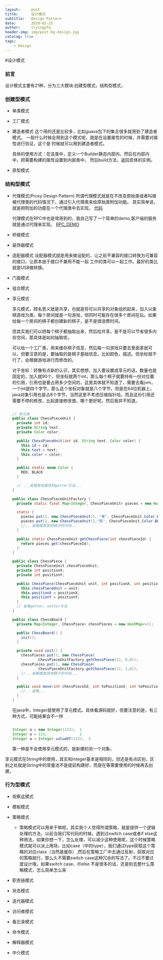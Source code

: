 ```yaml
---
layout:     post
title:      设计模式
subtitle:   Design Pattern
date:       2020-02-25
author:     tryingpfq
header-img: img/post-bg-design.jpg
catalog: true
tags:
    - Design
---
```


#设计模式

### 前言
设计模式主要有21种，分为三大模块:创建型模式，结构型模式，

### 创建型模式

* 单类模式

* 工厂模式

* 建造者模式
    这个用的还是比较多，比如guava包下的集合很多就用到了建造者模式。
    一般什么时候会用到这个模式呢，就是在设置属性的时候，并需要对属性进行验证，这个是
    时候就可以用到建造者模式。
    
    具体的使用方式：在该类中，定义一个Builder静态内部内，然后在内部内中，把需要构建的属性设置到内部类中，
    然后build方法，返回具体的实例。
* 原型模式

### 结构型模式

* 代理模式(Proxy Design Pattern)
    所谓代理模式就是在不改变原始类或者叫做被代理类的代码情况下，通过引入代理类来给原始类附加功能。
    其实简单说，就是把附加的功能在一个代理类中去实现。
    [代码](https://github.com/tryingpfq/dayPractice/tree/master/src/main/java/com/tryingpfq/proxy)

    代理模式在RPC中也是常用到的，我自己写了一个简单的demo,客户端的服务就是通过代理来实现。
    [RPC_DEMO](https://github.com/tryingpfq/rpc_demo)
    
* 桥接模式

* 装饰器模式

* 适配器模式
   设配器模式就是用来做设配的，让之前不兼容的接口转换为可兼容的接口，让原本由于接口不兼用不能一起
   工作的类可以一起工作。最好的类比就是USB做转换。
   
* 门面模式

* 组合模式

* 享元模式

   享元模式，顾名思义就是共享，也就是将可以共享的对象组织起来，加入以象棋游戏为类，每个房间就是一句游戏，但同时可能存在很多个房间在玩。如果给每一个房间的棋子都创建新的棋子，是不是很浪费时间。

   但其实我们可以把每个棋子都抽取出来，然后给共享。是不是可以节省很多内存空间，那具体是如何抽取呢，

   可以给一个工厂类，用来缓存棋子信息，然后每一句游戏只要去里面拿就可以，但要注意的是，要抽取的是棋子基础信息，比如颜色，描述。但坐标就不行了，会根据游戏进行而修改的。

   对于坐标：好像有点新的认识，其实想想，加入要设置成享元的话，数量也是固定的，加入就90个，但坐标就两个int，那么每个棋子就要持有一份对位置的引用，引用也是要占用多少空间的，这里具体就不知道了，需要去看jvm，一个int是四个字节，那么这个坐标对象就是八个字节，但是在64位机器上，java对象引用也是占8个字节，当然这里不考虑压缩指针哈。而且这份引用还需要不停的修改，比起直接修改值，哪个更好呢，然后我并不知道。

   ~~~java
   
   // 享元类
   public class ChessPieceUnit {
     private int id;
     private String text;
     private Color color;
   
     public ChessPieceUnit(int id, String text, Color color) {
       this.id = id;
       this.text = text;
       this.color = color;
     }
   
     public static enum Color {
       RED, BLACK
     }
   
     // ...省略其他属性和getter方法...
   }
   
   public class ChessPieceUnitFactory {
     private static final Map<Integer, ChessPieceUnit> pieces = new HashMap<>();
   
     static {
       pieces.put(1, new ChessPieceUnit(1, "車", ChessPieceUnit.Color.BLACK));
       pieces.put(2, new ChessPieceUnit(2,"馬", ChessPieceUnit.Color.BLACK));
       //...省略摆放其他棋子的代码...
     }
   
     public static ChessPieceUnit getChessPiece(int chessPieceId) {
       return pieces.get(chessPieceId);
     }
   }
   
   public class ChessPiece {
     private ChessPieceUnit chessPieceUnit;
     private int positionX;
     private int positionY;
   
     public ChessPiece(ChessPieceUnit unit, int positionX, int positionY) {
       this.chessPieceUnit = unit;
       this.positionX = positionX;
       this.positionY = positionY;
     }
     // 省略getter、setter方法
   }
   
   public class ChessBoard {
     private Map<Integer, ChessPiece> chessPieces = new HashMap<>();
   
     public ChessBoard() {
       init();
     }
   
     private void init() {
       chessPieces.put(1, new ChessPiece(
               ChessPieceUnitFactory.getChessPiece(1), 0,0));
       chessPieces.put(1, new ChessPiece(
               ChessPieceUnitFactory.getChessPiece(2), 1,0));
       //...省略摆放其他棋子的代码...
     }
   
     public void move(int chessPieceId, int toPositionX, int toPositionY) {
       //...省略...
     }
   }
   ~~~

     在java中，Integer就使用了享元模式。具体看源码就好，但要注意的是，有三种方式，可能结果会不一样

   ~~~java
   
   Integer a = new Integer(123);  1
   Integer a = 123;               2
   Integer a = Integer.valueOf(123);  3
   ~~~

   第一种是不会使用享元模式的，是新建的另一个对象。



​		享元模式在String中的使用，其实和Integer基本是相同的，但还是有点区别，区别之处就是String中的常量池不是提前构建好，而是在等需要使用的时候再去创建。



### 行为型模式

* 观察这模式

* 模板模式

* 策略模式

  * 策略模式可以用来干嘛呢，其实我个人觉得所谓策略，就是提供一个逻辑处理的方法，以前当我们写代码的时候，遇到过switch case或者if else这种用法，如果你想一下，怎么处理，可以减少这种使用呢，这个时候策略模式就可以派上用场，比如case（中的type），我们通过type获取这个策略的对应class（当然是缓存）,然后在策略工厂中去通过反射，获取对应的策略就行，那么久不需要switch case这种冗余的写法了。不过不要过度设计哦，如果switch case、if/else 不是很多的话，还是别去整什么策略模式，怎么简单怎么来

    

* 职责链模式

* 状态模式

* 迭代器模式

* 访问者模式

* 备忘录模式

* 命令模式

* 解释器模式

* 中介模式

  